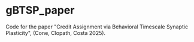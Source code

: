 # gBTSP_paper

Code for the paper "Credit Assignment via Behavioral Timescale Synaptic Plasticity", (Cone, Clopath, Costa 2025).

